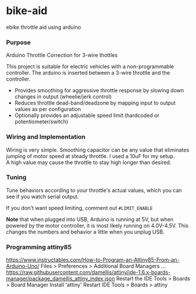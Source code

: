 # bike-aid
ebike throttle aid using arduino


### Purpose

Arduino Throttle Correction for 3-wire thottles

This project is suitable for electric vehicles with a non-programmable controller. 
The arduino is inserted between a 3-wire throttle and the controller.

* Provides smoothing for aggressive throttle response by slowing down changes in output (wheelie/jerk control)
* Reduces throttle dead-band/deadzone by mapping input to output values as per configuration
* Optionally provides an adjustable speed limit (hardcoded or potentiometer/switch)

### Wiring and Implementation

Wiring is very simple.  Smoothing capacitor can be any value that eliminates
jumping of motor speed at steady throttle.  I used a 10uF for my setup.  
A high value may cause the throttle to stay high longer than desired. 

### Tuning

Tune behaviors according to your throttle's actual values, which you can see if you watch serial output.

If you don't want speed limiting, comment out `#LIMIT_ENABLE`

**Note** that when plugged into USB, Arduino is running at 5V, but when powered by the motor controller,
it is most likely running on 4.0V-4.5V.  This changes the numbers and behavior a little when you unplug USB.

### Programming attiny85
https://www.instructables.com/How-to-Program-an-Attiny85-From-an-Arduino-Uno/
Files > Preferences > Additional Board Managers ...
https://raw.githubusercontent.com/damellis/attiny/ide-1.6.x-boards-manager/package_damellis_attiny_index.json
Restart the IDE
Tools > Boards > Board Manager
Install 'attiny'
Restart IDE
Tools > Boards > attiny

